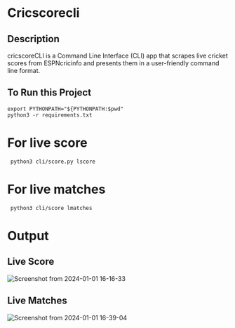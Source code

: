 # Cricscorecli

## Description

cricscoreCLI is a Command Line Interface (CLI) app that scrapes live cricket scores from ESPNcricinfo and presents them in a user-friendly command line format.

## To Run this Project
``` 
export PYTHONPATH="${PYTHONPATH:$pwd"
python3 -r requirements.txt
```
# For live score
``` python3 cli/score.py lscore```
# For live matches
``` python3 cli/score lmatches```

# Output
## Live  Score
![Screenshot from 2024-01-01 16-16-33](https://github.com/KishanAdhikari11/cric-score-cli/assets/61057393/5b3c817d-b12c-413a-9882-7a13a12bc9bb)
## Live Matches

![Screenshot from 2024-01-01 16-39-04](https://github.com/KishanAdhikari11/cric-score-cli/assets/61057393/c65a3ff6-55a1-4fb6-a242-d00055638162)
